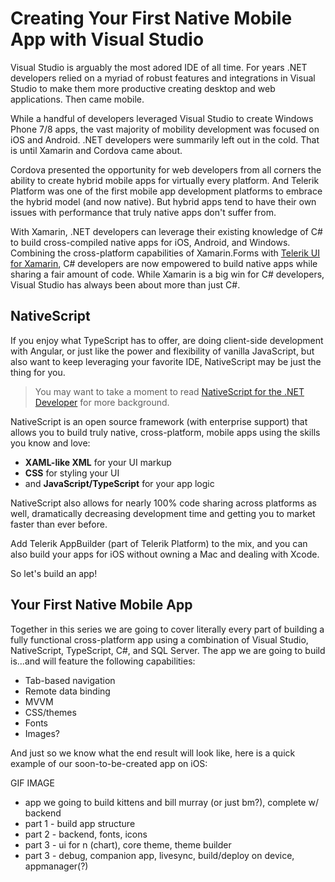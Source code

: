 # Creating Your First Native Mobile App with Visual Studio

Visual Studio is arguably the most adored IDE of all time. For years .NET developers relied on a myriad of robust features and integrations in Visual Studio to make them more productive creating desktop and web applications. Then came mobile.

While a handful of developers leveraged Visual Studio to create Windows Phone 7/8 apps, the vast majority of mobility development was focused on iOS and Android. .NET developers were summarily left out in the cold. That is until Xamarin and Cordova came about.

Cordova presented the opportunity for web developers from all corners the ability to create hybrid mobile apps for virtually every platform. And Telerik Platform was one of the first mobile app development platforms to embrace the hybrid model (and now native). But hybrid apps tend to have their own issues with performance that truly native apps don't suffer from.

With Xamarin, .NET developers can leverage their existing knowledge of C# to build cross-compiled native apps for iOS, Android, and Windows. Combining the cross-platform capabilities of Xamarin.Forms with [Telerik UI for Xamarin](http://www.telerik.com/xamarin-ui), C# developers are now empowered to build native apps while sharing a fair amount of code. While Xamarin is a big win for C# developers, Visual Studio has always been about more than just C#.

## NativeScript

If you enjoy what TypeScript has to offer, are doing client-side development with Angular, or just like the power and flexibility of vanilla JavaScript, but also want to keep leveraging your favorite IDE, NativeScript may be just the thing for you.

> You may want to take a moment to read [NativeScript for the .NET Developer](http://developer.telerik.com/featured/nativescript-for-the-net-developer/) for more background.

NativeScript is an open source framework (with enterprise support) that allows you to build truly native, cross-platform, mobile apps using the skills you know and love:

- **XAML-like XML** for your UI markup
- **CSS** for styling your UI
- and **JavaScript/TypeScript** for your app logic

NativeScript also allows for nearly 100% code sharing across platforms as well, dramatically decreasing development time and getting you to market faster than ever before.

Add Telerik AppBuilder (part of Telerik Platform) to the mix, and you can also build your apps for iOS without owning a Mac and dealing with Xcode.

So let's build an app!

## Your First Native Mobile App

Together in this series we are going to cover literally every part of building a fully functional cross-platform app using a combination of Visual Studio, NativeScript, TypeScript, C#, and SQL Server. The app we are going to build is...and will feature the following capabilities:

- Tab-based navigation
- Remote data binding
- MVVM
- CSS/themes
- Fonts
- Images?

And just so we know what the end result will look like, here is a quick example of our soon-to-be-created app on iOS:

GIF IMAGE




- app we going to build kittens and bill murray (or just bm?), complete w/ backend
- part 1 - build app structure
- part 2 - backend, fonts, icons
- part 3 - ui for n (chart), core theme, theme builder
- part 3 - debug, companion app, livesync, build/deploy on device, appmanager(?)